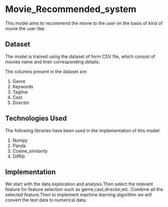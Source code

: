 # Movie_Recommended_system

This model aims to recommend the movie to the user on the basis of kind of movie the user like. 

## Dataset
The model is trained using the dataset of form CSV file, which consist of movies name and their corresponding details.

The columns present in the dataset are:

1. Genre
2. Keywords
3. Tagline
4. Cast 
5. Director

## Technologies Used
The following libraries have been used in the implementation of this model:

1. Numpy
2. Panda
3. Cosine_similarity
4. Difflib

## Implementation
We start with the data exploration and analysis.Then select the relevant feature for feature selection such as genre,cast,director,etc.
Combine all the selected feature.Then to implement machine learning algorithm we will convert the text data to numerical data.
